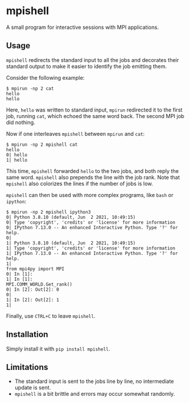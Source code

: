 # mpishell

A small program for interactive sessions with MPI applications.

## Usage

`mpishell` redirects the standard input to all the jobs and decorates their standard output to make it easier to identify the job emitting them.

Consider the following example:

```
$ mpirun -np 2 cat
hello
hello
```

Here, `hello` was written to standard input, `mpirun` redirected it to the first job, running `cat`, which echoed the same word back. The second MPI job did nothing.

Now if one interleaves `mpishell` between `mpirun` and `cat`:

```
$ mpirun -np 2 mpishell cat
hello
0| hello
1| hello
```

This time, `mpishell` forwarded `hello` to the two jobs, and both reply the same word. `mpishell` also prepends the line with the job rank. Note that `mpishell` also colorizes the lines if the number of jobs is low.

`mpishell` can then be used with more complex programs, like `bash` or `ipython`:

```
$ mpirun -np 2 mpishell ipython3
0| Python 3.8.10 (default, Jun  2 2021, 10:49:15)
0| Type 'copyright', 'credits' or 'license' for more information
0| IPython 7.13.0 -- An enhanced Interactive Python. Type '?' for help.
0|
1| Python 3.8.10 (default, Jun  2 2021, 10:49:15)
1| Type 'copyright', 'credits' or 'license' for more information
1| IPython 7.13.0 -- An enhanced Interactive Python. Type '?' for help.
1|
from mpi4py import MPI
0| In [1]:
1| In [1]:
MPI.COMM_WORLD.Get_rank()
0| In [2]: Out[2]: 0
0|
1| In [2]: Out[2]: 1
1|
```

Finally, use `CTRL+C` to leave `mpishell`.

## Installation

Simply install it with `pip install mpishell`.

## Limitations

- The standard input is sent to the jobs line by line, no intermediate update is sent.
- `mpishell` is a bit brittle and errors may occur somewhat randomly.
